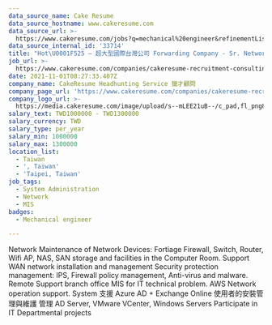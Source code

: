 ```yaml
---
data_source_name: Cake Resume
data_source_hostname: www.cakeresume.com
data_source_url: >-
  https://www.cakeresume.com/jobs?q=mechanical%20engineer&refinementList%5Blang_name%5D%5B0%5D=English&refinementList%5Bsalary_type%5D=per_year&range%5Bsalary_range%5D%5Bmin%5D=1000000&page=3
data_source_internal_id: '33714'
title: "Hot\U0001F525 – 超大型國際台灣公司 Forwarding Company - Sr. Network and System Engineer - AC"
job_url: >-
  https://www.cakeresume.com/companies/cakeresume-recruitment-consulting/jobs/59c8d6
date: 2021-11-01T08:27:33.407Z
company_name: CakeResume Headhunting Service 獵才顧問
company_page_url: 'https://www.cakeresume.com/companies/cakeresume-recruitment-consulting'
company_logo_url: >-
  https://media.cakeresume.com/image/upload/s--mLEE21uB--/c_pad,fl_png8,h_200,w_200/v1620881212/vdbipassrdfr8omwzeq6.png
salary_text: TWD1000000 - TWD1300000
salary_currency: TWD
salary_type: per_year
salary_min: 1000000
salary_max: 1300000
location_list:
  - Taiwan
  - ', Taiwan'
  - 'Taipei, Taiwan'
job_tags:
  - System Administration
  - Network
  - MIS
badges:
  - Mechanical engineer

---
```


Network Maintenance of Network Devices: Fortiage Firewall, Switch, Router, Wifi AP, NAS, SAN storage and facilities in the Computer Room. Support WAN network installation and management Security protection management: IPS, Firewall policy management, Anti-virus and malware. Remote Support branch office MIS for IT technical problem. AWS Network operation support. System 支援 Azure AD + Exchange Online 使用者的安裝管理與維護 管理 AD Server, VMware VCenter, Windows Servers Participate in IT Departmental projects